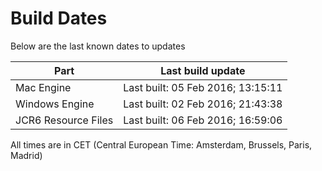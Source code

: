# Build Dates

Below are the last known dates to updates

Part | Last build update
-----|-----
Mac Engine | Last built: 05 Feb 2016; 13:15:11
Windows Engine | Last built: 02 Feb 2016; 21:43:38
JCR6 Resource Files | Last built: 06 Feb 2016; 16:59:06
All times are in CET (Central European Time: Amsterdam, Brussels, Paris, Madrid)



